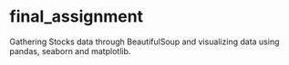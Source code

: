 # final_assignment
Gathering Stocks data through BeautifulSoup and visualizing data using pandas, seaborn and matplotlib.
